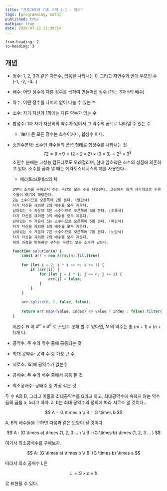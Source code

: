 ```yaml
---
title: "프로그래머 기초 수학 2-1 - 정수"
tags: [programming, math]
published: true
mathjax: true
date: 2020-07-22 21:39:54
---
```


```toc
from-heading: 2
to-heading: 3
```

## 개념

- 정수: 1, 2, 3과 같은 자연수, 없음을 나타내는 0, 그리고 자연수와 반대 부호인 수 (-1, -2, -3...)
- 배수: 어떤 정수에 다른 정수를 곱하여 만들어진 정수 (15는 3과 5의 배수)
- 약수: 어떤 정수를 나머지 없이 나눌 수 있는 수
- 소수: 자기 자신과 1외에는 다른 약수가 없는 수
- 합성수: 1과 자기 자신외의 약수가 있어서 그 약수의 곱으로 나타낼 수 있는 수
  - 1보다 큰 모든 정수는 소수이거나, 합성수 이다. 
- 소인수분해: 소수인 약수들의 곱셉 형태로 합성수를 나타내는 것
  $$
  72 = 8 \times 9  = (2 \times 2 \times 2) \times  (3 \times 3) = 2^3 \times 3^2
  $$
  소인수 분해는 고성능 컴퓨터로도 오래걸리며, 현대 암호학은 소수의 성질에 의존하고 있다. 소수를 골라 낼 때는 에라토스테네스의 체를 사용한다.
  
  - 에라토스테네스의 체
  ```
  2부터 소수를 구하고자 하는 구간의 모든 수를 나열한다. 그림에서 회색 사각형으로 두른 수들이 여기에 해당한다.
  2는 소수이므로 오른쪽에 2를 쓴다. (빨간색)
  자기 자신을 제외한 2의 배수를 모두 지운다.
  남아있는 수 가운데 3은 소수이므로 오른쪽에 3을 쓴다. (초록색)
  자기 자신을 제외한 3의 배수를 모두 지운다.
  남아있는 수 가운데 5는 소수이므로 오른쪽에 5를 쓴다. (파란색)
  자기 자신을 제외한 5의 배수를 모두 지운다.
  남아있는 수 가운데 7은 소수이므로 오른쪽에 7을 쓴다. (노란색)
  자기 자신을 제외한 7의 배수를 모두 지운다.
  위의 과정을 반복하면 구하는 구간의 모든 소수가 남는다.
  ```

  ```javascript
  function solution(n) {
      const arr = new Array(n).fill(true)
      
      for (let i = 2; i * i <= n; i += 1) {
          if (arr[i]) {
              for (let j = i * i; j <= n; j += i) {
                  arr[j] = false;
              }
          }
      }
      
      arr.splice(0, 2, false, false);
      
      return arr.map((value, index) => value ? index : false).filter(value => Boolean(value))
  }
  ```
  어떤수 $N$ 이 $a^m \times a^b$ 로 소인수 분해 할 수 있다면, $N$ 의 약수는 총 $(m+1) \times (n+1)$개 다.
- 공약수: 두 수의 약수 중에 공통되는 것
- 최대 공약수: 공약 수 중 가장 큰 수
- 서로소: 1외에 공약수가 없는수
- 공배수: 두 수의 배수 중에서 공통 된 것
- 최소공배수: 공배수 중 가장 작은 것

두 수 A와 B, 그리고 이들의 최대공약수를 G라고 하고, 최대공약수에 속하지 않는 약수들의 곱을 a, b라고 하자. a, b는 최대 공약수의 정의에 따라 서로소 일 것이다..

$$
A = G \times a
\\
B = G \times b
$$

A, B의 배수들을 구하면 다음과 같은 모양이 될 것이다.

$$
A : (G \times a) \times (1, 2, 3 ... )
\\
B : (G \times b) \times (1, 2, 3 ... )
$$

여기서 최소공배수를 구해보자. 

$$
A: (G \times a) \times b
\\
B: (G \times b) \times a
$$

따라서 최소 공배수 L은

$$
L = G \times a \times b
$$

로 표현될 수 있다.

